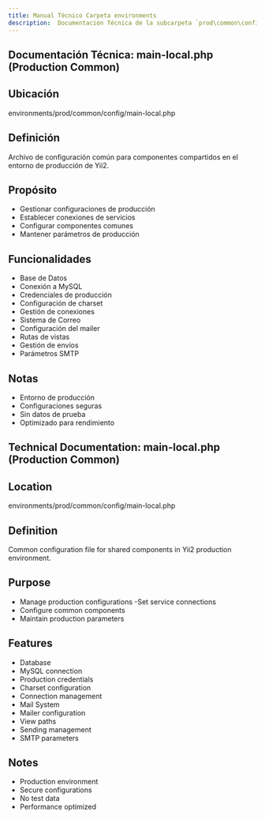 ```yaml
---
title: Manual Técnico Carpeta environments
description:  Documentación Técnica de la subcarpeta `prod\common\config`
---
```


## Documentación Técnica: main-local.php (Production Common)

## Ubicación
environments/prod/common/config/main-local.php

## Definición
Archivo de configuración común para componentes compartidos en el entorno de producción de Yii2.

## Propósito
- Gestionar configuraciones de producción
- Establecer conexiones de servicios
- Configurar componentes comunes
- Mantener parámetros de producción

## Funcionalidades
- Base de Datos
- Conexión a MySQL
- Credenciales de producción
- Configuración de charset
- Gestión de conexiones
- Sistema de Correo
- Configuración del mailer
- Rutas de vistas
- Gestión de envíos
- Parámetros SMTP

## Notas
- Entorno de producción
- Configuraciones seguras
- Sin datos de prueba
- Optimizado para rendimiento

## Technical Documentation: main-local.php (Production Common)

## Location
environments/prod/common/config/main-local.php

## Definition
Common configuration file for shared components in Yii2 production environment.

## Purpose
- Manage production configurations
-Set service connections
- Configure common components
- Maintain production parameters

## Features
- Database
- MySQL connection
- Production credentials
- Charset configuration
- Connection management
- Mail System
- Mailer configuration
- View paths
- Sending management
- SMTP parameters

## Notes
- Production environment
- Secure configurations
- No test data
- Performance optimized


